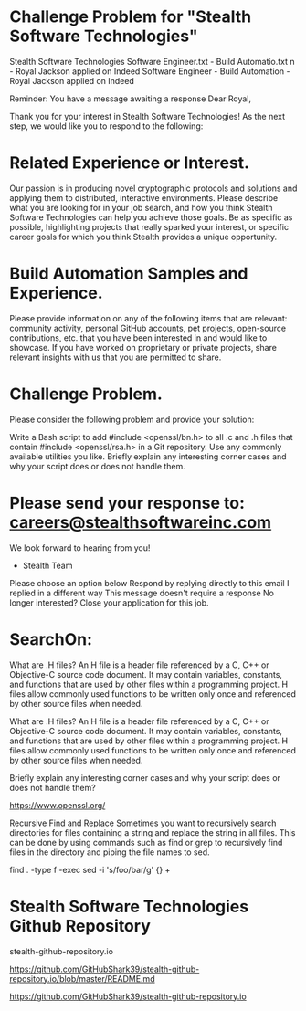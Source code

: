 # Challenge Problem for "Stealth Software Technologies"


Stealth Software Technologies Software Engineer.txt - Build Automatio.txt  n - Royal Jackson applied on Indeed
Software Engineer - Build Automation - Royal Jackson applied on Indeed


Reminder: You have a message awaiting a response
Dear Royal,

Thank you for your interest in Stealth Software Technologies! As the next step, we would 
like you to respond to the following:

# Related Experience or Interest.
Our passion is in producing novel cryptographic protocols and solutions and applying them to 
distributed, interactive environments. Please describe what you are looking for in your job 
search, and how you think Stealth Software Technologies can help you achieve those goals. 
Be as specific as possible, highlighting projects that really sparked your interest, or specific 
career goals for which you think Stealth provides a unique opportunity.

# Build Automation Samples and Experience.
Please provide information on any of the following items that are relevant: community activity, 
personal GitHub accounts, pet projects, open-source contributions, etc. that you have been 
interested in and would like to showcase. If you have worked on proprietary or private projects, 
share relevant insights with us that you are permitted to share.

# Challenge Problem.
Please consider the following problem and provide your solution:

Write a Bash script to add #include <openssl/bn.h> to all .c and .h files that 
contain #include <openssl/rsa.h> in a Git repository. 
Use any commonly available utilities you like. 
Briefly explain any interesting corner cases and why 
your script does or does not handle them.

# Please send your response to: careers@stealthsoftwareinc.com

We look forward to hearing from you!

- Stealth Team

 
Please choose an option below
Respond by replying directly to this email
I replied in a different way
This message doesn't require a response
No longer interested? Close your application for this job.

# SearchOn:
What are .H files?
An H file is a header file referenced by a C, C++ or Objective-C source code document.
It may contain variables, constants, and functions that are used by other files within a 
programming project. H files allow commonly used functions to be written only once and 
referenced by other source files when needed.

What are .H files?
An H file is a header file referenced by a C, C++ or Objective-C source code document. 
It may contain variables, constants, and functions that are used by other files within a 
programming project. H files allow commonly used functions to be written only once and 
referenced by other source files when needed.


Briefly explain any interesting corner cases and why 
your script does or does not handle them?


https://www.openssl.org/


Recursive Find and Replace
Sometimes you want to recursively search directories for files containing a string and 
replace the string in all files. This can be done by using commands such as find or grep 
to recursively find files in the directory and piping the file names to sed.

find . -type f -exec sed -i 's/foo/bar/g' {} +


# Stealth Software Technologies Github Repository
stealth-github-repository.io

https://github.com/GitHubShark39/stealth-github-repository.io/blob/master/README.md

https://github.com/GitHubShark39/stealth-github-repository.io














 
 
 